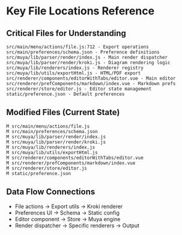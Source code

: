 # Key File Locations Reference

## Critical Files for Understanding
```
src/main/menu/actions/file.js:712 - Export operations
src/main/preferences/schema.json - Preference definitions
src/muya/lib/parser/render/index.js - Main render dispatcher
src/muya/lib/parser/render/kroki.js - Diagram rendering logic
src/muya/lib/renderers/index.js - Renderer registry
src/muya/lib/utils/exportHtml.js - HTML/PDF export
src/renderer/components/editorWithTabs/editor.vue - Main editor
src/renderer/prefComponents/markdown/index.vue - Markdown prefs
src/renderer/store/editor.js - Editor state management
static/preference.json - Default preferences
```

## Modified Files (Current State)
```
M src/main/menu/actions/file.js
M src/main/preferences/schema.json  
M src/muya/lib/parser/render/index.js
M src/muya/lib/parser/render/kroki.js
M src/muya/lib/renderers/index.js
M src/muya/lib/utils/exportHtml.js
M src/renderer/components/editorWithTabs/editor.vue
M src/renderer/prefComponents/markdown/index.vue
M src/renderer/store/editor.js
M static/preference.json
```

## Data Flow Connections
- File actions → Export utils → Kroki renderer
- Preferences UI → Schema → Static config
- Editor component → Store → Muya engine
- Render dispatcher → Specific renderers → Output